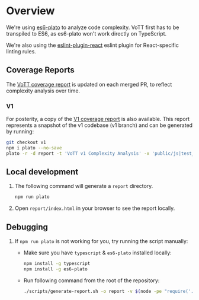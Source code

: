 # Overview

We're using [es6-plato](https://github.com/the-simian/es6-plato) to analyze code complexity. VoTT first has to be transpiled to ES6, as es6-plato won't work directly on TypeScript.

We're also using the [eslint-plugin-react](https://github.com/yannickcr/eslint-plugin-react) eslint plugin for React-specific linting rules.

## Coverage Reports

The [VoTT coverage report](https://vottv2.z5.web.core.windows.net/) is updated on each merged PR, to reflect complexity analysis over time.

### V1

For posterity, a copy of the [V1 coverage report](https://vottv1.z5.web.core.windows.net/) is also available. This report represents a snapshot of the v1 codebase (v1 branch) and can be generated by running:

```bash
git checkout v1
npm i plato --no-save
plato -r -d report -t 'VoTT v1 Complexity Analysis' -x 'public/js|test_|main.js' src
```

## Local development

1. The following command will generate a `report` directory.

    ```bash
    npm run plato
    ```

2. Open `report/index.html` in your browser to see the report locally.

## Debugging

1. If `npm run plato` is not working for you, try running the script manually:

    * Make sure you have `typescript` & `es6-plato` installed locally:

        ```bash
        npm install -g typescript
        npm install -g es6-plato
        ```

    * Run following command from the root of the repository:

        ```bash
        ./scripts/generate-report.sh -o report -v $(node -pe "require('./package.json').version") -c $(git rev-parse --short HEAD)
        ```

